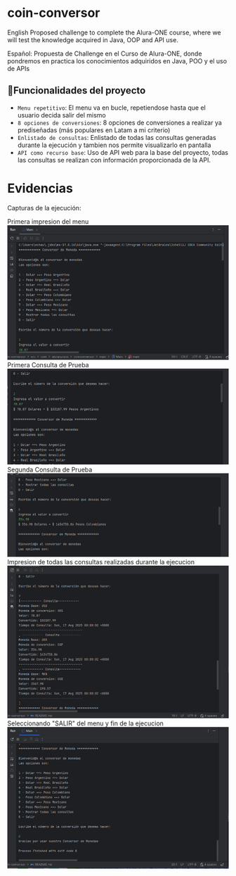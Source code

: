 # coin-conversor
English
Proposed challenge to complete the Alura-ONE course, where we will test the knowledge acquired in Java, OOP and API use.

Español:
Propuesta de Challenge en el Curso de Alura-ONE, donde pondremos en practica los conocimientos adquiridos en Java, POO y el uso de APIs

## :hammer:Funcionalidades del proyecto
- `Menu repetitivo`: El menu va en bucle, repetiendose hasta que el usuario decida salir del mismo
- `8 opciones de conversiones`: 8 opciones de conversiones a realizar ya prediseñadas (más populares en Latam a mi criterio) 
- `Enlistado de consultas`: Enlistado de todas las consultas generadas durante la ejecución y tambien nos permite visualizarlo en pantalla 
- `API como recurso base`: Uso de API web para la base del proyecto, todas las consultas se realizan con información proporcionada de la API.

# Evidencias 
Capturas de la ejecución:

Primera impresion del menu
![Primera impresion del menu](Captura%20de%20pantalla%202025-08-16%20200544.png)
Primera Consulta de Prueba
![Primera Consulta de Prueba](Captura%20de%20pantalla%202025-08-16%20200914.png)
Segunda Consulta de Prueba
![Segunda Consulta de Prueba](Captura%20de%20pantalla%202025-08-16%20201024.png)
Impresion de todas las consultas realizadas durante la ejecucion
![Impresion de todas las consultas realizadas durante la ejecucion](Captura%20de%20pantalla%202025-08-16%20201140.png)
Seleccionando "SALIR" del menu y fin de la ejecucion
![Seleccionando "SALIR" del menu y fin de la ejecucion](Captura%20de%20pantalla%202025-08-16%20201247.png)
